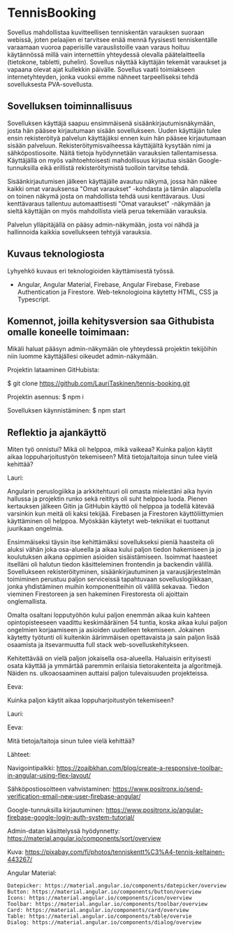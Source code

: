 # TennisBooking

Sovellus mahdollistaa kuvitteellisen tenniskentän varauksen suoraan webissä, joten pelaajien ei tarvitsee enää mennä fyysisesti tenniskentälle varaamaan vuoroa paperisille varauslistoille vaan varaus hoituu käytännössä millä vain internettiin yhteydessä olevalla päätelaitteella (tietokone, tabletti, puhelin).
Sovellus näyttää käyttäjän tekemät varaukset ja vapaana olevat ajat kullekkin päivälle. Sovellus vaatii toimiakseen internetyhteyden, jonka vuoksi emme nähneet tarpeelliseksi tehdä sovelluksesta PVA-sovellusta.

## Sovelluksen toiminnallisuus

Sovelluksen käyttäjä saapuu ensimmäisenä sisäänkirjautumisnäkymään, josta hän pääsee kirjautumaan sisään sovellukseen. Uuden käyttäjän tulee ensin rekisteröityä palvelun käyttäjäksi ennen kuin hän pääsee kirjautumaan sisään palveluun. Rekisteröitymisvaiheessa käyttäjältä kysytään nimi ja sähköpostiosoite. Näitä tietoja hyödynnetään varauksien tallentamisessa. Käyttäjällä on myös vaihtoehtoisesti mahdollisuus kirjautua sisään Google-tunnuksilla eikä erillistä rekisteröitymistä tuolloin tarvitse tehdä.

Sisäänkirjautumisen jälkeen käyttäjälle avautuu näkymä, jossa hän näkee kaikki omat varauksensa "Omat varaukset" -kohdasta ja tämän alapuolella on toinen näkymä josta on mahdollista tehdä uusi kenttävaraus. Uusi kenttävaraus tallentuu automaattisesti "Omat varaukset" -näkymään ja sieltä käyttäjän on myös mahdollista vielä perua tekemiään varauksia.

Palvelun ylläpitäjällä on pääsy admin-näkymään, josta voi nähdä ja hallinnoida kaikkia sovellukseen tehtyjä varauksia.

## Kuvaus teknologiosta

Lyhyehkö kuvaus eri teknologioiden käyttämisestä työssä.

- Angular, Angular Material, Firebase, Angular Firebase, Firebase Authentication ja Firestore. Web-teknologioina käytetty HTML, CSS ja Typescript.

## Komennot, joilla kehitysversion saa Githubista omalle koneelle toimimaan:

Mikäli haluat pääsyn admin-näkymään ole yhteydessä projektin tekijöihin niin luomme käyttäjällesi oikeudet admin-näkymään.

Projektin lataaminen GitHubista:

$ git clone https://github.com/LauriTaskinen/tennis-booking.git

Projektin asennus:
$ npm i

Sovelluksen käynnistäminen:
$ npm start

## Reflektio ja ajankäyttö

Miten työ onnistui? Mikä oli helppoa, mikä vaikeaa?
Kuinka paljon käytit aikaa loppuharjoitustyön tekemiseen?
Mitä tietoja/taitoja sinun tulee vielä kehittää?

Lauri:

Angularin peruslogiikka ja arkkitehtuuri oli omasta mielestäni aika hyvin hallussa ja projektin runko sekä reititys oli suht helppoa luoda. Pienen kertauksen jälkeen Gitin ja GitHubin käyttö oli helppoa ja todellä kätevää varsinkin kun meitä oli kaksi tekijää. Firebasen ja Firestoren käyttöliittymien käyttäminen oli helppoa. Myöskään käytetyt web-tekniikat ei tuottanut juurikaan ongelmia.

Ensimmäiseksi täysin itse kehittämäksi sovellukseksi pieniä haasteita oli aluksi vähän joka osa-alueella ja aikaa kului paljon tiedon hakemiseen ja jo koulutuksen aikana oppimien asioiden sisäistämiseen. Isoimmat haasteet itselläni oli halutun tiedon käsitteleminen frontendin ja backendin välillä. Sovellukseen rekisteröityminen, sisäänkirjautuminen ja varausjärjestelmän toimiminen perustuu paljon serviceissä tapahtuvaan sovelluslogiikkaan, jonka yhdistäminen muihin komponentteihin oli välillä sekavaa. Tiedon vieminen Firestoreen ja sen hakeminen Firestoresta oli ajoittain onglemallista.

Omalta osaltani lopputyöhön kului paljon enemmän aikaa kuin kahteen opintopisteeseen vaadittu keskimääräinen 54 tuntia, koska aikaa kului paljon ongelmien korjaamiseen ja asioiden uudelleen tekemiseen. Jokainen käytetty työtunti oli kuitenkin äärimmäisen opettavaista ja sain paljon lisää osaamista ja itsevarmuutta full stack web-sovelluskehitykseen.

Kehitettävää on vielä paljon jokaisella osa-alueella. Haluaisin erityisesti osata käyttää ja ymmärtää paremmin erilaisia tietorakenteita ja algoritmejä. Näiden ns. ulkoaosaaminen auttaisi paljon tulevaisuuden projekteissa.

Eeva:

Kuinka paljon käytit aikaa loppuharjoitustyön tekemiseen?

Lauri:

Eeva:

Mitä tietoja/taitoja sinun tulee vielä kehittää?

Lähteet:

Navigointipalkki:
https://zoaibkhan.com/blog/create-a-responsive-toolbar-in-angular-using-flex-layout/

Sähköpostiosoitteen vahvistaminen:
https://www.positronx.io/send-verification-email-new-user-firebase-angular/

Google-tunnuksilla kirjautuminen:
https://www.positronx.io/angular-firebase-google-login-auth-system-tutorial/

Admin-datan käsittelyssä hyödynnetty:
https://material.angular.io/components/sort/overview

Kuva:
https://pixabay.com/fi/photos/tenniskentt%C3%A4-tennis-keltainen-443267/

Angular Material:

    Datepicker: https://material.angular.io/components/datepicker/overview
    Button: https://material.angular.io/components/button/overview
    Icons: https://material.angular.io/components/icon/overview
    Toolbar: https://material.angular.io/components/toolbar/overview
    Card: https://material.angular.io/components/card/overview
    Table: https://material.angular.io/components/table/overvie
    Dialog: https://material.angular.io/components/dialog/overview
